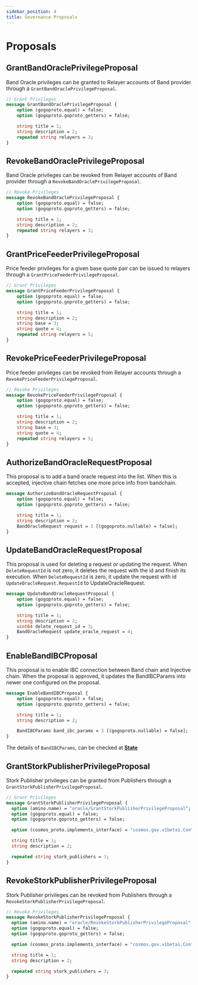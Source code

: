 ```yaml
---
sidebar_position: 4
title: Governance Proposals
---
```


# Proposals

## GrantBandOraclePrivilegeProposal

Band Oracle privileges can be granted to Relayer accounts of Band provider through a `GrantBandOraclePrivilegeProposal`.

```protobuf
// Grant Privileges
message GrantBandOraclePrivilegeProposal {
    option (gogoproto.equal) = false;
    option (gogoproto.goproto_getters) = false;

    string title = 1;
    string description = 2;
    repeated string relayers = 3;
}
```

## RevokeBandOraclePrivilegeProposal

Band Oracle privileges can be revoked from Relayer accounts of Band provider through a `RevokeBandOraclePrivilegeProposal`.

```protobuf
// Revoke Privileges
message RevokeBandOraclePrivilegeProposal {
    option (gogoproto.equal) = false;
    option (gogoproto.goproto_getters) = false;

    string title = 1;
    string description = 2;
    repeated string relayers = 3;
}
```

## GrantPriceFeederPrivilegeProposal

Price feeder privileges for a given base quote pair can be issued to relayers through a `GrantPriceFeederPrivilegeProposal`.

```protobuf
// Grant Privileges
message GrantPriceFeederPrivilegeProposal {
    option (gogoproto.equal) = false;
    option (gogoproto.goproto_getters) = false;

    string title = 1;
    string description = 2;
    string base = 3;
    string quote = 4;
    repeated string relayers = 5;
}
```

## RevokePriceFeederPrivilegeProposal

Price feeder privileges can be revoked from Relayer accounts through a `RevokePriceFeederPrivilegeProposal`.

```protobuf
// Revoke Privileges
message RevokePriceFeederPrivilegeProposal {
    option (gogoproto.equal) = false;
    option (gogoproto.goproto_getters) = false;

    string title = 1;
    string description = 2;
    string base = 3;
    string quote = 4;
    repeated string relayers = 5;
}
```

## AuthorizeBandOracleRequestProposal

This proposal is to add a band oracle request into the list. When this is accepted, injective chain fetches one more price info from bandchain.

```protobuf
message AuthorizeBandOracleRequestProposal {
    option (gogoproto.equal) = false;
    option (gogoproto.goproto_getters) = false;

    string title = 1;
    string description = 2;
    BandOracleRequest request = 3 [(gogoproto.nullable) = false];
}
```

## UpdateBandOracleRequestProposal

This proposal is used for deleting a request or updating the request. When `DeleteRequestId` is not zero, it deletes the request with the id and finish its execution. When `DeleteRequestId` is zero, it update the request with id `UpdateOracleRequest.RequestId` to UpdateOracleRequest.

```protobuf
message UpdateBandOracleRequestProposal {
    option (gogoproto.equal) = false;
    option (gogoproto.goproto_getters) = false;

    string title = 1;
    string description = 2;
    uint64 delete_request_id = 3;
    BandOracleRequest update_oracle_request = 4;
}
```

## EnableBandIBCProposal

This proposal is to enable IBC connection between Band chain and Injective chain. When the proposal is approved, it updates the BandIBCParams into newer one configured on the proposal.

```protobuf
message EnableBandIBCProposal {
    option (gogoproto.equal) = false;
    option (gogoproto.goproto_getters) = false;

    string title = 1;
    string description = 2;

    BandIBCParams band_ibc_params = 3 [(gogoproto.nullable) = false];
}
```

The details of `BandIBCParams`, can be checked at [**State**](01_state.md)

## GrantStorkPublisherPrivilegeProposal

Stork Publisher privileges can be granted from Publishers through a `GrantStorkPublisherPrivilegeProposal`.

```protobuf
// Grant Privileges
message GrantStorkPublisherPrivilegeProposal {
  option (amino.name) = "oracle/GrantStorkPublisherPrivilegeProposal";
  option (gogoproto.equal) = false;
  option (gogoproto.goproto_getters) = false;

  option (cosmos_proto.implements_interface) = "cosmos.gov.v1beta1.Content";

  string title = 1;
  string description = 2;

  repeated string stork_publishers = 3;
}
```

## RevokeStorkPublisherPrivilegeProposal

Stork Publisher privileges can be revoked from Publishers through a `RevokeStorkPublisherPrivilegeProposal`.

```protobuf
// Revoke Privileges
message RevokeStorkPublisherPrivilegeProposal {
  option (amino.name) = "oracle/RevokeStorkPublisherPrivilegeProposal";
  option (gogoproto.equal) = false;
  option (gogoproto.goproto_getters) = false;

  option (cosmos_proto.implements_interface) = "cosmos.gov.v1beta1.Content";

  string title = 1;
  string description = 2;

  repeated string stork_publishers = 3;
}
```
